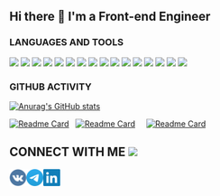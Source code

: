 <h2>Hi there 👋 I'm a Front-end Engineer</h2>

<h3>LANGUAGES AND TOOLS</h3>

[<img src="https://img.shields.io/badge/HTML5-Jade-orange"/>][mock]
[<img src="https://img.shields.io/badge/CSS3-SCSS-red"/>][mock]
[<img src="https://img.shields.io/badge/TailwindCSS-LESS-2C4878"/>][mock]
[<img src="https://img.shields.io/badge/TailwindCSS-AntDesign-0C6BFF"/>][mock]
[<img src="https://img.shields.io/badge/JavaScript-TypeScript-blue"/>][mock]
[<img src="https://img.shields.io/badge/React-Redux-blueviolet"/>][mock]
[<img src="https://img.shields.io/badge/React%20Native-NativeBase-50BFC3"/>][mock]
[<img src="https://img.shields.io/badge/Jest%20-Enzyme-77250C"/>][mock]
[<img src="https://img.shields.io/badge/jQuery-Ajax-yellow"/>][mock]
[<img src="https://img.shields.io/badge/Gulp-Webpack-rgb(82%2C153%2C200)"/>][mock]
[<img src="https://img.shields.io/badge/Next.js-Docker-2497ED"/>][mock]
[<img src="https://img.shields.io/badge/microfrontend-redux--micro--frontend-428E81"/>][mock]
[<img src="https://img.shields.io/badge/ESLint-Prettier-4A31C3"/>][mock]
[<img src="https://img.shields.io/badge/%20Wordpress-PHP-blueviolet"/>][mock]
[<img src="https://img.shields.io/badge/npm-yarn-2C8EBB"/>][mock]
[<img src="https://img.shields.io/badge/Python-Pip-green"/>][mock]

<h3>GITHUB ACTIVITY</h3>

[![Anurag's GitHub stats](https://github-readme-stats.vercel.app/api?username=anatoly-kulishov&theme=react&show_icons=true)](https://github.com/anuraghazra/github-readme-stats)

[![Readme Card](https://github-readme-stats.vercel.app/api/pin/?username=anatoly-kulishov&repo=stack-bro&theme=react&show_icons=true)](https://github.com/anatoly-kulishov/stack-bro) &#160; [![Readme Card](https://github-readme-stats.vercel.app/api/pin/?username=anatoly-kulishov&repo=fake-store&theme=react&show_icons=true)](https://github.com/anatoly-kulishov/fake-store) &#160; &#160; [![Readme Card](https://github-readme-stats.vercel.app/api/pin/?username=anatoly-kulishov&repo=production-project&theme=react&show_icons=true)](https://github.com/anatoly-kulishov/production-project)

## CONNECT WITH ME [<img width="70" src="https://camo.githubusercontent.com/be37cdc8f930300096c506ad4574eaae977c48fbb2705cfcb92f4eeab8282c7a/68747470733a2f2f6d656469612e67697068792e636f6d2f6d656469612f56674344417a634b767352364f4d307557672f67697068792e676966" />][mock]

[<img align="left" alt="vk" width="30px" src="img/vk.svg" />][vk]
[<img align="left" alt="telegram" width="30px" src="img/telegram.svg" />][telegram]
[<img align="left" alt="linkedin" width="30px" src="img/linkedin.svg" />][linkedin]

[vk]: https://vk.com/anatoly_kulishov
[telegram]: https://t.me/anatoly_kulishov
[linkedin]: https://www.linkedin.com/in/anatoly-kulishov
[mock]: #
